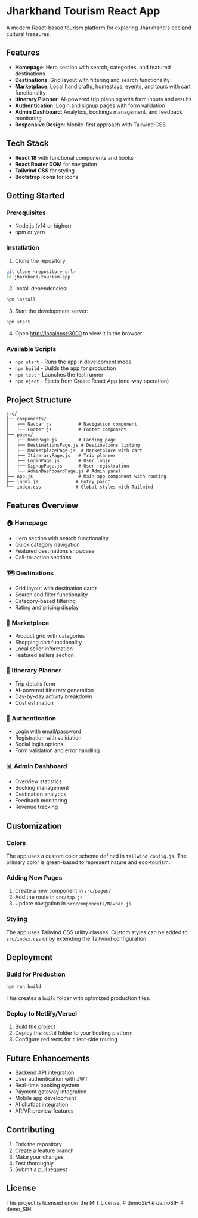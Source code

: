 # Jharkhand Tourism React App

A modern React-based tourism platform for exploring Jharkhand's eco and cultural treasures.

## Features

- **Homepage**: Hero section with search, categories, and featured destinations
- **Destinations**: Grid layout with filtering and search functionality
- **Marketplace**: Local handicrafts, homestays, events, and tours with cart functionality
- **Itinerary Planner**: AI-powered trip planning with form inputs and results
- **Authentication**: Login and signup pages with form validation
- **Admin Dashboard**: Analytics, bookings management, and feedback monitoring
- **Responsive Design**: Mobile-first approach with Tailwind CSS

## Tech Stack

- **React 18** with functional components and hooks
- **React Router DOM** for navigation
- **Tailwind CSS** for styling
- **Bootstrap Icons** for icons

## Getting Started

### Prerequisites

- Node.js (v14 or higher)
- npm or yarn

### Installation

1. Clone the repository:
```bash
git clone <repository-url>
cd jharkhand-tourism-app
```

2. Install dependencies:
```bash
npm install
```

3. Start the development server:
```bash
npm start
```

4. Open [http://localhost:3000](http://localhost:3000) to view it in the browser.

### Available Scripts

- `npm start` - Runs the app in development mode
- `npm build` - Builds the app for production
- `npm test` - Launches the test runner
- `npm eject` - Ejects from Create React App (one-way operation)

## Project Structure

```
src/
├── components/
│   ├── Navbar.js          # Navigation component
│   └── Footer.js          # Footer component
├── pages/
│   ├── HomePage.js        # Landing page
│   ├── DestinationsPage.js # Destinations listing
│   ├── MarketplacePage.js  # Marketplace with cart
│   ├── ItineraryPage.js   # Trip planner
│   ├── LoginPage.js       # User login
│   ├── SignupPage.js      # User registration
│   └── AdminDashboardPage.js # Admin panel
├── App.js                 # Main app component with routing
├── index.js              # Entry point
└── index.css             # Global styles with Tailwind
```

## Features Overview

### 🏠 Homepage
- Hero section with search functionality
- Quick category navigation
- Featured destinations showcase
- Call-to-action sections

### 🗺️ Destinations
- Grid layout with destination cards
- Search and filter functionality
- Category-based filtering
- Rating and pricing display

### 🛒 Marketplace
- Product grid with categories
- Shopping cart functionality
- Local seller information
- Featured sellers section

### 📅 Itinerary Planner
- Trip details form
- AI-powered itinerary generation
- Day-by-day activity breakdown
- Cost estimation

### 🔐 Authentication
- Login with email/password
- Registration with validation
- Social login options
- Form validation and error handling

### 📊 Admin Dashboard
- Overview statistics
- Booking management
- Destination analytics
- Feedback monitoring
- Revenue tracking

## Customization

### Colors
The app uses a custom color scheme defined in `tailwind.config.js`. The primary color is green-based to represent nature and eco-tourism.

### Adding New Pages
1. Create a new component in `src/pages/`
2. Add the route in `src/App.js`
3. Update navigation in `src/components/Navbar.js`

### Styling
The app uses Tailwind CSS utility classes. Custom styles can be added to `src/index.css` or by extending the Tailwind configuration.

## Deployment

### Build for Production
```bash
npm run build
```

This creates a `build` folder with optimized production files.

### Deploy to Netlify/Vercel
1. Build the project
2. Deploy the `build` folder to your hosting platform
3. Configure redirects for client-side routing

## Future Enhancements

- Backend API integration
- User authentication with JWT
- Real-time booking system
- Payment gateway integration
- Mobile app development
- AI chatbot integration
- AR/VR preview features

## Contributing

1. Fork the repository
2. Create a feature branch
3. Make your changes
4. Test thoroughly
5. Submit a pull request

## License

This project is licensed under the MIT License.
#   d e m o _ S I H  
 #   d e m o _ S I H  
 #   d e m o _ S I H  
 